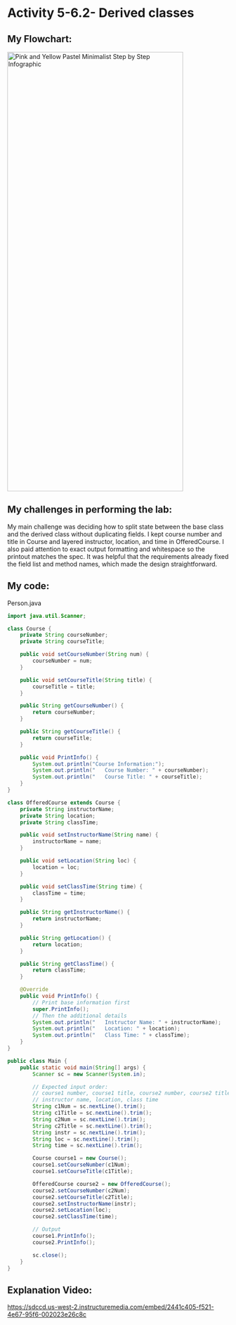 
# Activity 5-6.2- Derived classes

## My Flowchart:
<img width="400" height="1000" alt="Pink and Yellow Pastel Minimalist Step by Step Infographic" src="https://github.com/user-attachments/assets/8498ec72-278f-493f-b654-8d95f12b2c22" />

## My challenges in performing the lab:
My main challenge was deciding how to split state between the base class and the derived class without duplicating fields. I kept course number and title in Course and layered instructor, 
location, and time in OfferedCourse. I also paid attention to exact output formatting and whitespace so the printout matches the spec. 
It was helpful that the requirements already fixed the field list and method names, which made the design straightforward.

## My code:
Person.java
```java
import java.util.Scanner;

class Course {
    private String courseNumber;
    private String courseTitle;

    public void setCourseNumber(String num) {
        courseNumber = num;
    }

    public void setCourseTitle(String title) {
        courseTitle = title;
    }

    public String getCourseNumber() {
        return courseNumber;
    }

    public String getCourseTitle() {
        return courseTitle;
    }

    public void PrintInfo() {
        System.out.println("Course Information:");
        System.out.println("   Course Number: " + courseNumber);
        System.out.println("   Course Title: " + courseTitle);
    }
}

class OfferedCourse extends Course {
    private String instructorName;
    private String location;
    private String classTime;

    public void setInstructorName(String name) {
        instructorName = name;
    }

    public void setLocation(String loc) {
        location = loc;
    }

    public void setClassTime(String time) {
        classTime = time;
    }

    public String getInstructorName() {
        return instructorName;
    }

    public String getLocation() {
        return location;
    }

    public String getClassTime() {
        return classTime;
    }

    @Override
    public void PrintInfo() {
        // Print base information first
        super.PrintInfo();
        // Then the additional details
        System.out.println("   Instructor Name: " + instructorName);
        System.out.println("   Location: " + location);
        System.out.println("   Class Time: " + classTime);
    }
}

public class Main {
    public static void main(String[] args) {
        Scanner sc = new Scanner(System.in);

        // Expected input order:
        // course1 number, course1 title, course2 number, course2 title,
        // instructor name, location, class time
        String c1Num = sc.nextLine().trim();
        String c1Title = sc.nextLine().trim();
        String c2Num = sc.nextLine().trim();
        String c2Title = sc.nextLine().trim();
        String instr = sc.nextLine().trim();
        String loc = sc.nextLine().trim();
        String time = sc.nextLine().trim();

        Course course1 = new Course();
        course1.setCourseNumber(c1Num);
        course1.setCourseTitle(c1Title);

        OfferedCourse course2 = new OfferedCourse();
        course2.setCourseNumber(c2Num);
        course2.setCourseTitle(c2Title);
        course2.setInstructorName(instr);
        course2.setLocation(loc);
        course2.setClassTime(time);

        // Output
        course1.PrintInfo();
        course2.PrintInfo();

        sc.close();
    }
}

```

## Explanation Video:
https://sdccd.us-west-2.instructuremedia.com/embed/2441c405-f521-4e67-95f6-002023e26c8c

